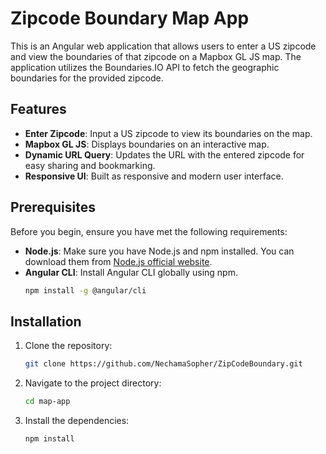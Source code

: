 # Zipcode Boundary Map App

This is an Angular web application that allows users to enter a US zipcode and view the boundaries of that zipcode on a Mapbox GL JS map. The application utilizes the Boundaries.IO API to fetch the geographic boundaries for the provided zipcode.

## Features

- **Enter Zipcode**: Input a US zipcode to view its boundaries on the map.
- **Mapbox GL JS**: Displays boundaries on an interactive map.
- **Dynamic URL Query**: Updates the URL with the entered zipcode for easy sharing and bookmarking.
- **Responsive UI**: Built as responsive and modern user interface.

## Prerequisites

Before you begin, ensure you have met the following requirements:

- **Node.js**: Make sure you have Node.js and npm installed. You can download them from [Node.js official website](https://nodejs.org/).
- **Angular CLI**: Install Angular CLI globally using npm.
  ```bash
  npm install -g @angular/cli

## Installation

1. Clone the repository:
    ```sh
    git clone https://github.com/NechamaSopher/ZipCodeBoundary.git
    ```

2. Navigate to the project directory:
    ```sh
    cd map-app
    ```

3. Install the dependencies:
    ```sh
    npm install
    ```
